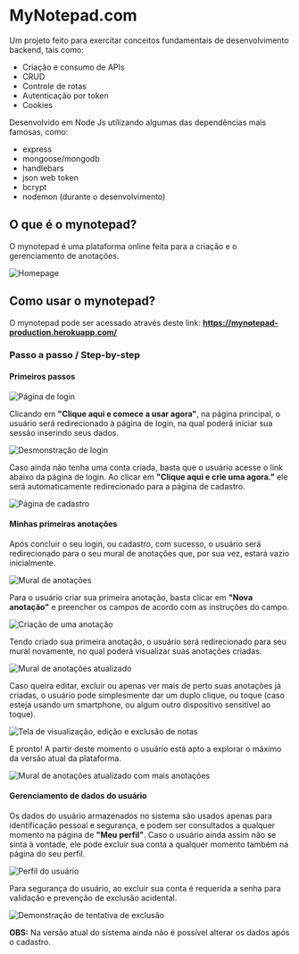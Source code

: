 # MyNotepad.com
  
Um projeto feito para exercitar conceitos fundamentais de desenvolvimento backend, tais como:

 - Criação e consumo de APIs
 - CRUD
 - Controle de rotas
 - Autenticação por token
 - Cookies
 
 Desenvolvido em Node Js utilizando algumas das dependências mais famosas, como:
 
 - express 
 - mongoose/mongodb
 - handlebars 
 - json web token 
 - bcrypt
 - nodemon (durante o desenvolvimento)
  
## O que é o mynotepad?

O mynotepad é uma plataforma online feita para a criação e o gerenciamento de anotações.

![Homepage](project_details/screenshots/home_page.jpg)

## Como usar o mynotepad?

O mynotepad pode ser acessado através deste link: **https://mynotepad-production.herokuapp.com/**

### Passo a passo / Step-by-step

#### Primeiros passos
![Página de login](project_details/screenshots/login_page.jpg)

Clicando em **"Clique aqui e comece a usar agora"**, na página principal, o usuário será redirecionado à página de login, na qual poderá iniciar sua sessão inserindo seus dados.

![Desmonstração de login](project_details/screenshots/login_demonstration.jpg)

Caso ainda não tenha uma conta criada, basta que o usuário acesse o link abaixo da página de login. Ao clicar em **"Clique aqui e crie uma agora."** ele será automaticamente redirecionado para a página de cadastro.

![Página de cadastro](project_details/screenshots/sign_up_page.jpg)

#### Minhas primeiras anotações

Após concluir o seu login, ou cadastro, com sucesso, o usuário será redirecionado para o seu mural de anotações que, por sua vez, estará vazio inicialmente.

![Mural de anotações](project_details/screenshots/notepad_page.jpg)

Para o usuário criar sua primeira anotação, basta clicar em **"Nova anotação"** e preencher os campos de acordo com as instruções do campo.

![Criação de uma anotação](project_details/screenshots/note_creation_page.jpg)

Tendo criado sua primeira anotação, o usuário será redirecionado para seu mural novamente, no qual poderá visualizar suas anotações criadas.

![Mural de anotações atualizado](project_details/screenshots/notepad_example.jpg)

Caso queira editar, excluir ou apenas ver mais de perto suas anotações já criadas, o usuário pode simplesmente dar um duplo clique, ou toque (caso esteja usando um smartphone, ou algum outro dispositivo sensitível ao toque).

![Tela de visualização, edição e exclusão de notas](project_details/screenshots/note_edit_page.jpg)

E pronto! A partir deste momento o usuário está apto a explorar o máximo da versão atual da plataforma.

![Mural de anotações atualizado com mais anotações](project_details/screenshots/notepad_example_2.jpg)

#### Gerenciamento de dados do usuário

Os dados do usuário armazenados no sistema são usados apenas para identificação pessoal e segurança, e podem ser consultados a qualquer momento na página de **"Meu perfil"**. Caso o usuário ainda assim não se sinta à vontade, ele pode excluir sua conta a qualquer momento também na página do seu perfil.

![Perfil do usuário](project_details/screenshots/user_profile_page.jpg)

Para segurança do usuário, ao excluir sua conta é requerida a senha para validação e prevenção de exclusão acidental.

![Demonstração de tentativa de exclusão](project_details/screenshots/user_account_delete_example.jpg)

**OBS:** Na versão atual do sistema ainda não é possível alterar os dados após o cadastro.
